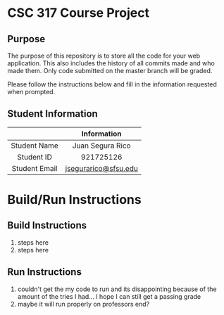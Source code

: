 # CSC 317 Course Project

## Purpose

The purpose of this repository is to store all the code for your web application. This also includes the history of all commits made and who made them. Only code submitted on the master branch will be graded.

Please follow the instructions below and fill in the information requested when prompted.

## Student Information

|               | Information   |
|:-------------:|:-------------:|
| Student Name  | Juan Segura Rico |
| Student ID    | 921725126 |
| Student Email | jsegurarico@sfsu.edu |



# Build/Run Instructions

## Build Instructions
1. steps here
2. steps here

## Run Instructions
1. couldn't get the my code to run and its disappointing because of the amount of the tries I had... I hope I can still get a passing grade
2. maybe it will run properly on professors end? 
